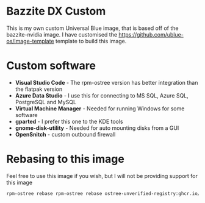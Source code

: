 # Bazzite DX Custom

This is my own custom Universal Blue image, that is based off of the bazzite-nvidia image. I have customised the <https://github.com/ublue-os/image-template> template to build this image.

# Custom software

- **Visual Studio Code** - The rpm-ostree version has better integration than the flatpak version
- **Azure Data Studio** - I use this for connecting to MS SQL, Azure SQL, PostgreSQL and MySQL
- **Virtual Machine Manager** - Needed for running Windows for some software
- **gparted** - I prefer this one to the KDE tools
- **gnome-disk-utility** - Needed for auto mounting disks from a GUI
- **OpenSnitch** - custom outbound firewall

# Rebasing to this image

Feel free to use this image if you wish, but I will not be providing support for this image

```bash
rpm-ostree rebase rpm-ostree rebase ostree-unverified-registry:ghcr.io/wolfyreload/bazzite-dx:stable
```
